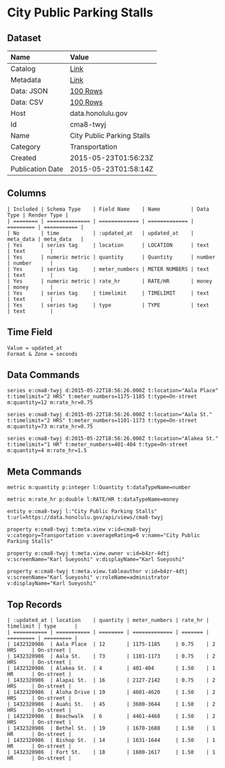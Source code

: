 # City Public Parking Stalls

## Dataset

| Name | Value |
| :--- | :---- |
| Catalog | [Link](https://catalog.data.gov/dataset/city-public-parking-stalls) |
| Metadata | [Link](https://data.honolulu.gov/api/views/cma8-twyj) |
| Data: JSON | [100 Rows](https://data.honolulu.gov/api/views/cma8-twyj/rows.json?max_rows=100) |
| Data: CSV | [100 Rows](https://data.honolulu.gov/api/views/cma8-twyj/rows.csv?max_rows=100) |
| Host | data.honolulu.gov |
| Id | cma8-twyj |
| Name | City Public Parking Stalls |
| Category | Transportation |
| Created | 2015-05-23T01:56:23Z |
| Publication Date | 2015-05-23T01:58:14Z |

## Columns

```ls
| Included | Schema Type    | Field Name    | Name          | Data Type | Render Type |
| ======== | ============== | ============= | ============= | ========= | =========== |
| No       | time           | :updated_at   | updated_at    | meta_data | meta_data   |
| Yes      | series tag     | location      | LOCATION      | text      | text        |
| Yes      | numeric metric | quantity      | Quantity      | number    | number      |
| Yes      | series tag     | meter_numbers | METER NUMBERS | text      | text        |
| Yes      | numeric metric | rate_hr       | RATE/HR       | money     | money       |
| Yes      | series tag     | timelimit     | TIMELIMIT     | text      | text        |
| Yes      | series tag     | type          | TYPE          | text      | text        |
```

## Time Field

```ls
Value = updated_at
Format & Zone = seconds
```

## Data Commands

```ls
series e:cma8-twyj d:2015-05-22T18:56:26.000Z t:location="Aala Place" t:timelimit="2 HRS" t:meter_numbers=1175-1185 t:type=On-street m:quantity=12 m:rate_hr=0.75

series e:cma8-twyj d:2015-05-22T18:56:26.000Z t:location="Aala St." t:timelimit="2 HRS" t:meter_numbers=1101-1173 t:type=On-street m:quantity=73 m:rate_hr=0.75

series e:cma8-twyj d:2015-05-22T18:56:26.000Z t:location="Alakea St." t:timelimit="1 HR" t:meter_numbers=401-404 t:type=On-street m:quantity=4 m:rate_hr=1.5
```

## Meta Commands

```ls
metric m:quantity p:integer l:Quantity t:dataTypeName=number

metric m:rate_hr p:double l:RATE/HR t:dataTypeName=money

entity e:cma8-twyj l:"City Public Parking Stalls" t:url=https://data.honolulu.gov/api/views/cma8-twyj

property e:cma8-twyj t:meta.view v:id=cma8-twyj v:category=Transportation v:averageRating=0 v:name="City Public Parking Stalls"

property e:cma8-twyj t:meta.view.owner v:id=b4zr-4dtj v:screenName="Karl Sueyoshi" v:displayName="Karl Sueyoshi"

property e:cma8-twyj t:meta.view.tableauthor v:id=b4zr-4dtj v:screenName="Karl Sueyoshi" v:roleName=administrator v:displayName="Karl Sueyoshi"
```

## Top Records

```ls
| :updated_at | location    | quantity | meter_numbers | rate_hr | timelimit | type      | 
| =========== | =========== | ======== | ============= | ======= | ========= | ========= | 
| 1432320986  | Aala Place  | 12       | 1175-1185     | 0.75    | 2 HRS     | On-street | 
| 1432320986  | Aala St.    | 73       | 1101-1173     | 0.75    | 2 HRS     | On-street | 
| 1432320986  | Alakea St.  | 4        | 401-404       | 1.50    | 1 HR      | On-street | 
| 1432320986  | Alapai St.  | 16       | 2127-2142     | 0.75    | 2 HRS     | On-street | 
| 1432320986  | Aloha Drive | 19       | 4601-4620     | 1.50    | 2 HRS     | On-street | 
| 1432320986  | Auahi St.   | 45       | 3600-3644     | 1.50    | 2 HRS     | On-street | 
| 1432320986  | Beachwalk   | 6        | 4461-4468     | 1.50    | 2 HRS     | On-street | 
| 1432320986  | Bethel St.  | 19       | 1670-1688     | 1.50    | 1 HR      | On-street | 
| 1432320986  | Bishop St.  | 14       | 1631-1644     | 1.50    | 1 HR      | On-street | 
| 1432320986  | Fort St.    | 18       | 1600-1617     | 1.50    | 1 HR      | On-street | 
```